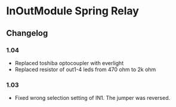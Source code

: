 # InOutModule Spring Relay
## Changelog
### 1.04 
- Replaced toshiba optocoupler with everlight
- Replaced resistor of out1-4 leds from 470 ohm to 2k ohm
### 1.03
- Fixed wrong selection setting of IN1. The jumper was reversed.